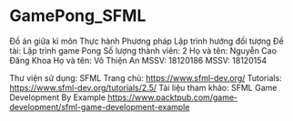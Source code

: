 # GamePong_SFML

Đồ án giữa kì môn Thực hành Phương pháp Lập trình hướng đối tượng 
Đề tài: Lập trình game Pong 
Số lượng thành viên: 2 
Họ và tên: Nguyễn Cao Đăng Khoa                          Họ và tên: Võ Thiện An
MSSV: 18120186                                           MSSV: 18120154

Thư viện sử dụng: SFML
  Trang chủ: https://www.sfml-dev.org/
  Tutorials: https://www.sfml-dev.org/tutorials/2.5/
  Tài liệu tham khảo: SFML Game Development By Example
                      https://www.packtpub.com/game-development/sfml-game-development-example
